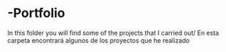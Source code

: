 # -Portfolio
In this folder you will find some of the projects that I carried out/
En esta carpeta encontrará algunos de los proyectos que he realizado
